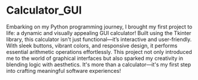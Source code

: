 # Calculator_GUI

Embarking on my Python programming journey, I brought my first project to life: a dynamic and visually appealing GUI calculator! Built using the Tkinter library, this calculator isn't just functional—it’s interactive and user-friendly. With sleek buttons, vibrant colors, and responsive design, it performs essential arithmetic operations effortlessly. This project not only introduced me to the world of graphical interfaces but also sparked my creativity in blending logic with aesthetics. It's more than a calculator—it's my first step into crafting meaningful software experiences!
